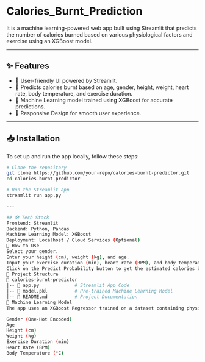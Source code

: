 # Calories_Burnt_Prediction
It is a machine learning-powered web app  built using Streamlit that predicts the number of calories burned based on various physiological factors and exercise using an XGBoost model.

---
## ✨ Features
- 🔹 User-friendly UI powered by Streamlit.
- 🔹 Predicts calories burnt based on age, gender, height, weight, heart rate, body temperature, and exercise duration.
- 🔹 Machine Learning model trained using XGBoost for accurate predictions.
- 🔹 Responsive Design for smooth user experience.

---
## 📥 Installation
To set up and run the app locally, follow these steps:

```bash
# Clone the repository
git clone https://github.com/your-repo/calories-burnt-predictor.git
cd calories-burnt-predictor

# Run the Streamlit app
streamlit run app.py

---

## 🛠 Tech Stack
Frontend: Streamlit
Backend: Python, Pandas
Machine Learning Model: XGBoost
Deployment: Localhost / Cloud Services (Optional)
🎯 How to Use
Select your gender.
Enter your height (cm), weight (kg), and age.
Input your exercise duration (min), heart rate (BPM), and body temperature (°C).
Click on the Predict Probability button to get the estimated calories burnt.
📁 Project Structure
📂 calories-burnt-predictor
│-- 📄 app.py             # Streamlit App Code
│-- 📄 model.pkl          # Pre-trained Machine Learning Model
│-- 📄 README.md          # Project Documentation
🤖 Machine Learning Model
The app uses an XGBoost Regressor trained on a dataset containing physiological data. Features used:

Gender (One-Hot Encoded)
Age
Height (cm)
Weight (kg)
Exercise Duration (min)
Heart Rate (BPM)
Body Temperature (°C)
